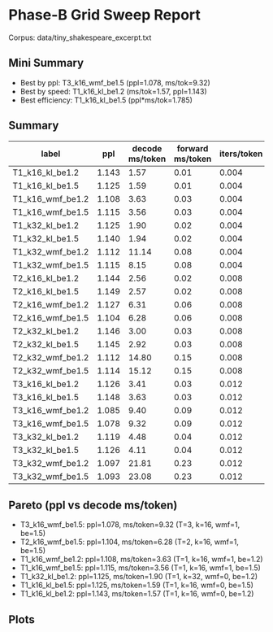 # Phase-B Grid Sweep Report

Corpus: data/tiny_shakespeare_excerpt.txt

## Mini Summary

- Best by ppl: T3_k16_wmf_be1.5 (ppl=1.078, ms/tok=9.32)
- Best by speed: T1_k16_kl_be1.2 (ms/tok=1.57, ppl=1.143)
- Best efficiency: T1_k16_kl_be1.5 (ppl*ms/tok=1.785)

## Summary

| label | ppl | decode ms/token | forward ms/token | iters/token | epochs | tokens | total s | T | k | wmf | beta_end |
| --- | --- | --- | --- | --- | --- | --- | --- | --- | --- | --- | --- |
| T1_k16_kl_be1.2 | 1.143 | 1.57 | 0.01 | 0.004 | 5 | 537600 | 23.4 | 1 | 16 | 0 | 1.2 |
| T1_k16_kl_be1.5 | 1.125 | 1.59 | 0.01 | 0.004 | 5 | 537600 | 23.1 | 1 | 16 | 0 | 1.5 |
| T1_k16_wmf_be1.2 | 1.108 | 3.63 | 0.03 | 0.004 | 5 | 537600 | 41.1 | 1 | 16 | 1 | 1.2 |
| T1_k16_wmf_be1.5 | 1.115 | 3.56 | 0.03 | 0.004 | 5 | 537600 | 42.0 | 1 | 16 | 1 | 1.5 |
| T1_k32_kl_be1.2 | 1.125 | 1.90 | 0.02 | 0.004 | 5 | 537600 | 27.1 | 1 | 32 | 0 | 1.2 |
| T1_k32_kl_be1.5 | 1.140 | 1.94 | 0.02 | 0.004 | 5 | 537600 | 27.2 | 1 | 32 | 0 | 1.5 |
| T1_k32_wmf_be1.2 | 1.112 | 11.14 | 0.08 | 0.004 | 5 | 537600 | 66.2 | 1 | 32 | 1 | 1.2 |
| T1_k32_wmf_be1.5 | 1.115 | 8.15 | 0.08 | 0.004 | 5 | 537600 | 66.3 | 1 | 32 | 1 | 1.5 |
| T2_k16_kl_be1.2 | 1.144 | 2.56 | 0.02 | 0.008 | 5 | 537600 | 29.8 | 2 | 16 | 0 | 1.2 |
| T2_k16_kl_be1.5 | 1.149 | 2.57 | 0.02 | 0.008 | 5 | 537600 | 29.6 | 2 | 16 | 0 | 1.5 |
| T2_k16_wmf_be1.2 | 1.127 | 6.31 | 0.06 | 0.008 | 5 | 537600 | 58.0 | 2 | 16 | 1 | 1.2 |
| T2_k16_wmf_be1.5 | 1.104 | 6.28 | 0.06 | 0.008 | 5 | 537600 | 57.7 | 2 | 16 | 1 | 1.5 |
| T2_k32_kl_be1.2 | 1.146 | 3.00 | 0.03 | 0.008 | 5 | 537600 | 34.6 | 2 | 32 | 0 | 1.2 |
| T2_k32_kl_be1.5 | 1.145 | 2.92 | 0.03 | 0.008 | 5 | 537600 | 35.0 | 2 | 32 | 0 | 1.5 |
| T2_k32_wmf_be1.2 | 1.112 | 14.80 | 0.15 | 0.008 | 5 | 537600 | 105.2 | 2 | 32 | 1 | 1.2 |
| T2_k32_wmf_be1.5 | 1.114 | 15.12 | 0.15 | 0.008 | 5 | 537600 | 105.3 | 2 | 32 | 1 | 1.5 |
| T3_k16_kl_be1.2 | 1.126 | 3.41 | 0.03 | 0.012 | 5 | 537600 | 35.8 | 3 | 16 | 0 | 1.2 |
| T3_k16_kl_be1.5 | 1.148 | 3.63 | 0.03 | 0.012 | 5 | 537600 | 36.5 | 3 | 16 | 0 | 1.5 |
| T3_k16_wmf_be1.2 | 1.085 | 9.40 | 0.09 | 0.012 | 5 | 537600 | 76.2 | 3 | 16 | 1 | 1.2 |
| T3_k16_wmf_be1.5 | 1.078 | 9.32 | 0.09 | 0.012 | 5 | 537600 | 76.1 | 3 | 16 | 1 | 1.5 |
| T3_k32_kl_be1.2 | 1.119 | 4.48 | 0.04 | 0.012 | 5 | 537600 | 42.2 | 3 | 32 | 0 | 1.2 |
| T3_k32_kl_be1.5 | 1.126 | 4.11 | 0.04 | 0.012 | 5 | 537600 | 42.8 | 3 | 32 | 0 | 1.5 |
| T3_k32_wmf_be1.2 | 1.097 | 21.81 | 0.23 | 0.012 | 5 | 537600 | 145.4 | 3 | 32 | 1 | 1.2 |
| T3_k32_wmf_be1.5 | 1.093 | 23.08 | 0.23 | 0.012 | 5 | 537600 | 144.2 | 3 | 32 | 1 | 1.5 |

## Pareto (ppl vs decode ms/token)

- T3_k16_wmf_be1.5: ppl=1.078, ms/token=9.32 (T=3, k=16, wmf=1, be=1.5)
- T2_k16_wmf_be1.5: ppl=1.104, ms/token=6.28 (T=2, k=16, wmf=1, be=1.5)
- T1_k16_wmf_be1.2: ppl=1.108, ms/token=3.63 (T=1, k=16, wmf=1, be=1.2)
- T1_k16_wmf_be1.5: ppl=1.115, ms/token=3.56 (T=1, k=16, wmf=1, be=1.5)
- T1_k32_kl_be1.2: ppl=1.125, ms/token=1.90 (T=1, k=32, wmf=0, be=1.2)
- T1_k16_kl_be1.5: ppl=1.125, ms/token=1.59 (T=1, k=16, wmf=0, be=1.5)
- T1_k16_kl_be1.2: ppl=1.143, ms/token=1.57 (T=1, k=16, wmf=0, be=1.2)

## Plots

